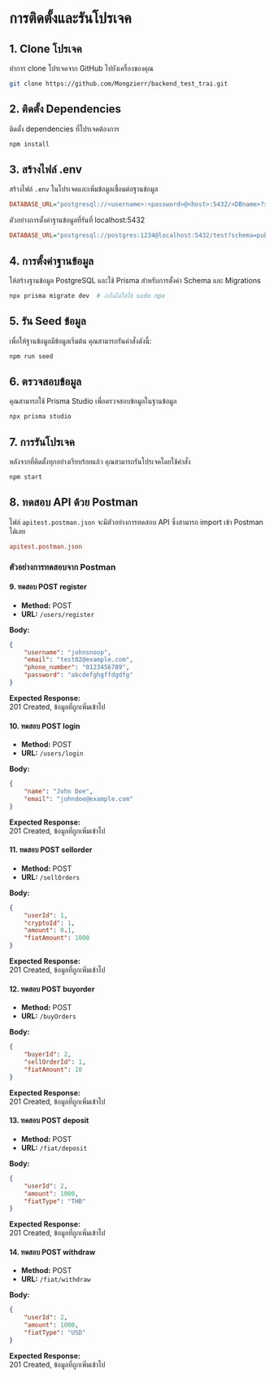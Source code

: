 
# การติดตั้งและรันโปรเจค

## 1. Clone โปรเจค
ทำการ clone โปรเจคจาก GitHub ไปยังเครื่องของคุณ

```bash
git clone https://github.com/Mongzierr/backend_test_trai.git
```

## 2. ติดตั้ง Dependencies
ติดตั้ง dependencies ที่โปรเจคต้องการ

```bash
npm install
```

## 3. สร้างไฟล์ .env

สร้างไฟล์ `.env` ในโปรเจคและเพิ่มข้อมูลเชื่อมต่อฐานข้อมูล

```ini
DATABASE_URL="postgresql://<username>:<password>@<host>:5432/<DBname>?schema=public"
```

ตัวอย่างการตั้งค่าฐานข้อมูลที่รันที่ localhost:5432

```ini
DATABASE_URL="postgresql://postgres:1234@localhost:5432/test?schema=public"
```

## 4. การตั้งค่าฐานข้อมูล
ให้สร้างฐานข้อมูล PostgreSQL และใช้ Prisma สำหรับการตั้งค่า Schema และ Migrations

```bash
npx prisma migrate dev  # ถ้าไม่ได้ให้ใช้ sudo npx
```

## 5. รัน Seed ข้อมูล
เพื่อให้ฐานข้อมูลมีข้อมูลเริ่มต้น คุณสามารถรันคำสั่งดังนี้:

```bash
npm run seed
```

## 6. ตรวจสอบข้อมูล
คุณสามารถใช้ Prisma Studio เพื่อตรวจสอบข้อมูลในฐานข้อมูล

```bash
npx prisma studio
```

## 7. การรันโปรเจค
หลังจากที่ติดตั้งทุกอย่างเรียบร้อยแล้ว คุณสามารถรันโปรเจคโดยใช้คำสั่ง

```bash
npm start
```

## 8. ทดสอบ API ด้วย Postman
ไฟล์ `apitest.postman.json` จะมีตัวอย่างการทดสอบ API ซึ่งสามารถ import เข้า Postman ได้เลย

```ini
apitest.postman.json
```

### ตัวอย่างการทดสอบจาก Postman

#### 9. ทดสอบ POST register
- **Method:** POST  
- **URL:** `/users/register`

**Body:**
```json
{
    "username": "johnsnoop",
    "email": "test02@example.com",
    "phone_number": "0123456789",
    "password": "abcdefghgffdgdfg"
}
```

**Expected Response:**  
201 Created, ข้อมูลที่ถูกเพิ่มเข้าไป

#### 10. ทดสอบ POST login
- **Method:** POST  
- **URL:** `/users/login`

**Body:**
```json
{
    "name": "John Doe",
    "email": "johndoe@example.com"
}
```

**Expected Response:**  
201 Created, ข้อมูลที่ถูกเพิ่มเข้าไป

#### 11. ทดสอบ POST sellorder
- **Method:** POST  
- **URL:** `/sellOrders`

**Body:**
```json
{
    "userId": 1,
    "cryptoId": 1,
    "amount": 0.1,
    "fiatAmount": 1000
}
```

**Expected Response:**  
201 Created, ข้อมูลที่ถูกเพิ่มเข้าไป

#### 12. ทดสอบ POST buyorder
- **Method:** POST  
- **URL:** `/buyOrders`

**Body:**
```json
{
    "buyerId": 2,
    "sellOrderId": 1,
    "fiatAmount": 10
}
```

**Expected Response:**  
201 Created, ข้อมูลที่ถูกเพิ่มเข้าไป

#### 13. ทดสอบ POST deposit
- **Method:** POST  
- **URL:** `/fiat/deposit`

**Body:**
```json
{
    "userId": 2,
    "amount": 1000,
    "fiatType": "THB"
}
```

**Expected Response:**  
201 Created, ข้อมูลที่ถูกเพิ่มเข้าไป

#### 14. ทดสอบ POST withdraw
- **Method:** POST  
- **URL:** `/fiat/withdraw`

**Body:**
```json
{
    "userId": 2,
    "amount": 1000,
    "fiatType": "USD"
}
```

**Expected Response:**  
201 Created, ข้อมูลที่ถูกเพิ่มเข้าไป
